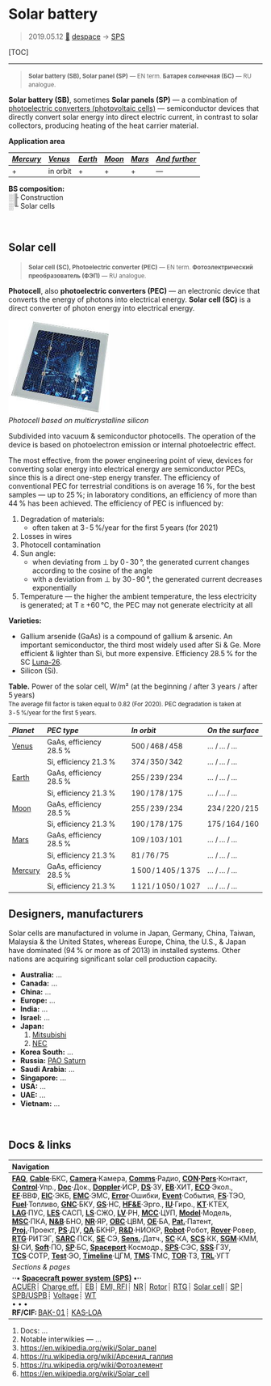 # Solar battery
> 2019.05.12 [🚀](../index/index.md) [despace](index.md) → [SPS](sps.md)

[TOC]

---

> <small>**Solar battery (SB), Solar panel (SP)** — EN term. **Батарея солнечная (БС)** — RU analogue.</small>

**Solar battery (SB)**, sometimes **Solar panels (SP)** — a combination of [photoelectric converters (photovoltaic cells)](sp.md) — semiconductor devices that directly convert solar energy into direct electric current, in contrast to solar collectors, producing heating of the heat carrier material.

**Application area**

|*[Mercury](mercury.md)*|*[Venus](venus.md)*|*[Earth](earth.md)*|*[Moon](moon.md)*|*[Mars]( mars.md)*|*[And further](index.md)*|
|:--|:--|:--|:--|:--|:--|
|+|in orbit|+|+|+|—|

**BS composition:**  
░╟ Construction  
░╙ Solar cells



<p style="page-break-after:always"> </p>

## Solar cell
> <small>**Solar cell (SC), Photoelectric converter (PEC)** — EN term. **Фотоэлектрический преобразователь (ФЭП)** — RU analogue.</small>

**Photocell**, also **photoelectric converters (PEC)** — an electronic device that converts the energy of photons into electrical energy. **Solar cell (SС)** is a direct converter of photon energy into electrical energy.

[![](f/sps/solar_cell_4inch_poly_thumb.jpg)](f/sps/solar_cell_4inch_poly.jpg)  
*Photocell based on multicrystalline silicon*

Subdivided into vacuum & semiconductor photocells. The operation of the device is based on photoelectron emission or internal photoelectric effect.

The most effective, from the power engineering point of view, devices for converting solar energy into electrical energy are semiconductor PECs, since this is a direct one-step energy transfer. The efficiency of conventional PEC for terrestrial conditions is on average 16 %, for the best samples — up to 25 %; in laboratory conditions, an efficiency of more than 44 % has been achieved. The efficiency of PEC is influenced by:

   1. Degradation of materials:
      - often taken at 3 ‑ 5 %/year for the first 5 years (for 2021)
   1. Losses in wires
   1. Photocell contamination
   1. Sun angle:
      - when deviating from ⊥ by 0 ‑ 30 °, the generated current changes according to the cosine of the angle
      - with a deviation from ⊥ by 30 ‑ 90 °, the generated current decreases exponentially
   1. Temperature — the higher the ambient temperature, the less electricity is generated; at T ≥ +60 ℃, the PEC may not generate electricity at all

**Varieties:**

   - Gallium arsenide (GaAs) is a compound of gallium & arsenic. An important semiconductor, the third most widely used after Si & Ge. More efficient & lighter than Si, but more expensive. Efficiency 28.5 % for the SC [Luna-26](luna_26.md).
   - Silicon (Si).

**Table.** Power of the solar cell, W/m² (at the beginning / after 3 years / after 5 years)  
<small> The average fill factor is taken equal to 0.82 (For 2020). PEC degradation is taken at 3 ‑ 5 %/year for the first 5 years. </small>

|*Planet*|*PEC type*|*In orbit*|*On the surface*|
|:--|:--|:--|:--|
|[Venus](venus.md)|GaAs, efficiency 28.5 %|500 / 468 / 458|… / … / …|
| |Si, efficiency 21.3 %|374 / 350 / 342|… / … / …|
|[Earth](earth.md)|GaAs, efficiency 28.5 %|255 / 239 / 234|… / … / …|
| |Si, efficiency 21.3 %|190 / 178 / 175|… / … / …|
|[Moon](moon.md)|GaAs, efficiency 28.5 %|255 / 239 / 234|234 / 220 / 215|
| |Si, efficiency 21.3 %|190 / 178 / 175|175 / 164 / 160|
|[Mars](mars.md)|GaAs, efficiency 28.5 %|109 / 103 / 101|… / … / …|
| |Si, efficiency 21.3 %|81 / 76 / 75|… / … / …|
|[Mercury](mercury.md)|GaAs, efficiency 28.5 %|1 500 / 1 405 / 1 375|… / … / …|
| |Si, efficiency 21.3 %|1 121 / 1 050 / 1 027|… / … / …|



## Designers, manufacturers
Solar cells are manufactured in volume in Japan, Germany, China, Taiwan, Malaysia & the United States, whereas Europe, China, the U.S., & Japan have dominated (94 % or more as of 2013) in installed systems. Other nations are acquiring significant solar cell production capacity.

   - **Australia:** …
   - **Canada:** …
   - **China:** …
   - **Europe:** …
   - **India:** …
   - **Israel:** …
   - **Japan:**
      1. [Mitsubishi](zz_mitsubishi.md)
      1. [NEC](zz_nec.md)
   - **Korea South:** …
   - **Russia:** [PAO Saturn](zz_pao_saturn.md)
   - **Saudi Arabia:** …
   - **Singapore:** …
   - **USA:** …
   - **UAE:** …
   - **Vietnam:** …



<p style="page-break-after:always"> </p>

## Docs & links
|Navigation|
|:--|
|**[FAQ](faq.md)**, **[Cable](cable.md)**·БКС, **[Camera](cam.md)**·Камера, **[Comms](comms.md)**·Радио, **[CON](contact.md)·[Pers](person.md)**·Контакт, **[Control](control.md)**·Упр., **[Doc](doc.md)**·Док., **[Doppler](doppler.md)**·ИСР, **[DS](ds.md)**·ЗУ, **[EB](eb.md)**·ХИТ, **[ECO](ecology.md)**·Экол., **[EF](ef.md)**·ВВФ, **[ElC](elc.md)**·ЭКБ, **[EMC](emc.md)**·ЭМС, **[Error](error.md)**·Ошибки, **[Event](event.md)**·События, **[FS](fs.md)**·ТЭО, **[Fuel](fuel.md)**·Топливо, **[GNC](gnc.md)**·БКУ, **[GS](scs.md)**·НС, **[HF&E](hfe.md)**·Эрго., **[IU](iu.md)**·Гиро., **[KT](kt.md)**·КТЕХ, **[LAG](lag.md)**·ПУC, **[LES](les.md)**·САСП, **[LS](ls.md)**·СЖО, **[LV](lv.md)**·РН, **[MCC](mcc.md)**·ЦУП, **[Model](model.md)**·Модель, **[MSC](sc.md)**·ПКА, **[N&B](nnb.md)**·БНО, **[NR](nr.md)**·ЯР, **[OBC](obc.md)**·ЦВМ, **[OE](oe.md)**·БА, **[Pat.](патент.md)**·Патент, **[Proj.](project.md)**·Проект, **[PS](ps.md)**·ДУ, **[QA](qa.md)**·БКНР, **[R&D](rnd.md)**·НИОКР, **[Robot](robotics.md)**·Робот, **[Rover](rover.md)**·Ровер, **[RTG](rtg.md)**·РИТЭГ, **[SARC](sarc.md)**·ПСК, **[SE](se.md)**·СЭ, **[Sens.](sensor.md)**·Датч., **[SC](sc.md)**·КА, **[SCS](scs.md)**·КК, **[SGM](sgm.md)**·КММ, **[SI](si.md)**·СИ, **[Soft](soft.md)**·ПО, **[SP](sp.md)**·БС, **[Spaceport](spaceport.md)**·Космодр., **[SPS](sps.md)**·СЭС, **[SSS](sss.md)**·ГЗУ, **[TCS](tcs.md)**·СОТР, **[Test](test.md)**·ЭО, **[Timeline](timeline.md)**·ЦГМ, **[TMS](tms.md)**·ТМС, **[TOR](tor.md)**·ТЗ, **[TRL](trl.md)**·УГТ|
|*Sections & pages*|
|**··• [Spacecraft power system (SPS)](sps.md) •··**<br> [ACUER](acuer.md)┊ [Charge eff.](charge_eff.md)┊ [EB](eb.md)┊ [EMI, RFI](emi.md)┊ [NR](nr.md)┊ [Rotor](rotor.md)┊ [RTG](rtg.md)┊ [Solar cell](sp.md)┊ [SP](sp.md)┊ [SPB/USPB](suspb.md)┊ [Voltage](voltage.md)┊ [WT](wt.md)<br>• • •<br> **RF/CIF:** [BAK-01](bak_01.md)┊ [KAS‑LOA](kas_loa.md)|

   1. Docs: …
   1. Notable interwikies — …
   1. <https://en.wikipedia.org/wiki/Solar_panel>
   1. <https://ru.wikipedia.org/wiki/Арсенид_галлия>
   1. <https://ru.wikipedia.org/wiki/Фотоэлемент>
   1. <https://en.wikipedia.org/wiki/Solar_cell>
